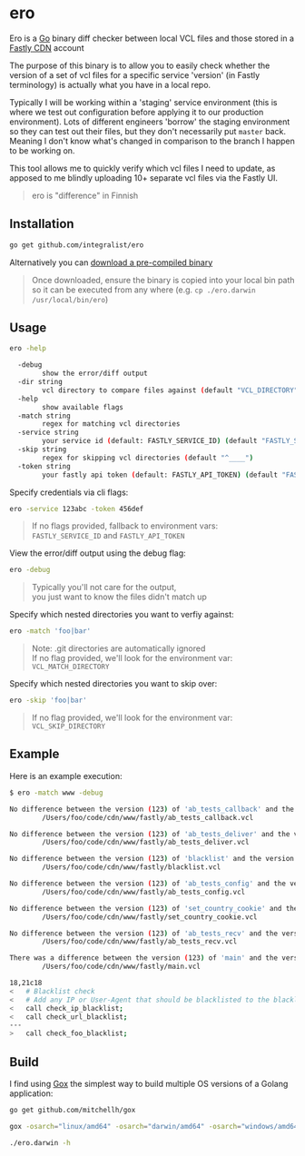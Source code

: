 # ero

Ero is a [Go](https://golang.org) binary diff checker between local VCL files and those stored in a [Fastly CDN](https://www.fastly.com/) account

The purpose of this binary is to allow you to easily check whether the version of a set of vcl files for a specific service 'version' (in Fastly terminology) is actually what you have in a local repo.

Typically I will be working within a 'staging' service environment (this is where we test out configuration before applying it to our production environment). Lots of different engineers 'borrow' the staging environment so they can test out their files, but they don't necessarily put `master` back. Meaning I don't know what's changed in comparison to the branch I happen to be working on.

This tool allows me to quickly verify which vcl files I need to update, as apposed to me blindly uploading 10+ separate vcl files via the Fastly UI.

> ero is "difference" in Finnish

## Installation

```bash
go get github.com/integralist/ero
```

Alternatively you can [download a pre-compiled binary](#)

> Once downloaded, ensure the binary is copied into your local bin path so it can be executed from any where (e.g. `cp ./ero.darwin /usr/local/bin/ero`)

## Usage

```bash
ero -help

  -debug
        show the error/diff output
  -dir string
        vcl directory to compare files against (default "VCL_DIRECTORY")
  -help
        show available flags
  -match string
        regex for matching vcl directories
  -service string
        your service id (default: FASTLY_SERVICE_ID) (default "FASTLY_SERVICE_ID")
  -skip string
        regex for skipping vcl directories (default "^____")
  -token string
        your fastly api token (default: FASTLY_API_TOKEN) (default "FASTLY_API_TOKEN")
```

Specify credentials via cli flags:

```bash
ero -service 123abc -token 456def
```

> If no flags provided, fallback to environment vars:  
> `FASTLY_SERVICE_ID` and `FASTLY_API_TOKEN`

View the error/diff output using the debug flag:

```bash
ero -debug
```

> Typically you'll not care for the output,  
> you just want to know the files didn't match up

Specify which nested directories you want to verfiy against:

```bash
ero -match 'foo|bar'
```

> Note: .git directories are automatically ignored  
> If no flag provided, we'll look for the environment var:  
> `VCL_MATCH_DIRECTORY`

Specify which nested directories you want to skip over:

```bash
ero -skip 'foo|bar'
```

> If no flag provided, we'll look for the environment var:  
> `VCL_SKIP_DIRECTORY`

## Example

Here is an example execution:

```bash
$ ero -match www -debug

No difference between the version (123) of 'ab_tests_callback' and the version found locally
        /Users/foo/code/cdn/www/fastly/ab_tests_callback.vcl

No difference between the version (123) of 'ab_tests_deliver' and the version found locally
        /Users/foo/code/cdn/www/fastly/ab_tests_deliver.vcl

No difference between the version (123) of 'blacklist' and the version found locally
        /Users/foo/code/cdn/www/fastly/blacklist.vcl

No difference between the version (123) of 'ab_tests_config' and the version found locally
        /Users/foo/code/cdn/www/fastly/ab_tests_config.vcl

No difference between the version (123) of 'set_country_cookie' and the version found locally
        /Users/foo/code/cdn/www/fastly/set_country_cookie.vcl

No difference between the version (123) of 'ab_tests_recv' and the version found locally
        /Users/foo/code/cdn/www/fastly/ab_tests_recv.vcl

There was a difference between the version (123) of 'main' and the version found locally
        /Users/foo/code/cdn/www/fastly/main.vcl

18,21c18
<   # Blacklist check
<   # Add any IP or User-Agent that should be blacklisted to the blacklist.vcl file
<   call check_ip_blacklist;
<   call check_url_blacklist;
---
>   call check_foo_blacklist;
```

## Build

I find using [Gox](https://github.com/mitchellh/gox) the simplest way to build multiple OS versions of a Golang application:

```bash
go get github.com/mitchellh/gox

gox -osarch="linux/amd64" -osarch="darwin/amd64" -osarch="windows/amd64" -output="ero.{{.OS}}"

./ero.darwin -h
```

